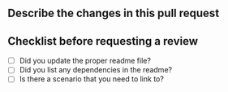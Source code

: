 ## Describe the changes in this pull request

## Checklist before requesting a review
- [ ] Did you update the proper readme file?
- [ ] Did you list any dependencies in the readme?
- [ ] Is there a scenario that you need to link to?